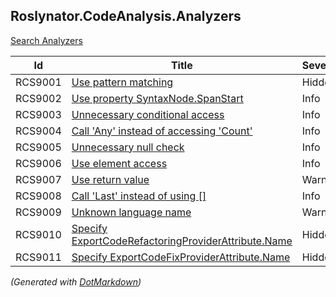 ## Roslynator\.CodeAnalysis\.Analyzers

[Search Analyzers](http://pihrt.net/Roslynator/Analyzers)

| Id  | Title | Severity |
| --- | ----- | -------- |
| RCS9001 | [Use pattern matching](../../docs/analyzers/RCS9001.md) | Hidden |
| RCS9002 | [Use property SyntaxNode.SpanStart](../../docs/analyzers/RCS9002.md) | Info |
| RCS9003 | [Unnecessary conditional access](../../docs/analyzers/RCS9003.md) | Info |
| RCS9004 | [Call 'Any' instead of accessing 'Count'](../../docs/analyzers/RCS9004.md) | Info |
| RCS9005 | [Unnecessary null check](../../docs/analyzers/RCS9005.md) | Info |
| RCS9006 | [Use element access](../../docs/analyzers/RCS9006.md) | Info |
| RCS9007 | [Use return value](../../docs/analyzers/RCS9007.md) | Warning |
| RCS9008 | [Call 'Last' instead of using \[\]](../../docs/analyzers/RCS9008.md) | Info |
| RCS9009 | [Unknown language name](../../docs/analyzers/RCS9009.md) | Warning |
| RCS9010 | [Specify ExportCodeRefactoringProviderAttribute.Name](../../docs/analyzers/RCS9010.md) | Hidden |
| RCS9011 | [Specify ExportCodeFixProviderAttribute.Name](../../docs/analyzers/RCS9011.md) | Hidden |


*\(Generated with [DotMarkdown](http://github.com/JosefPihrt/DotMarkdown)\)*